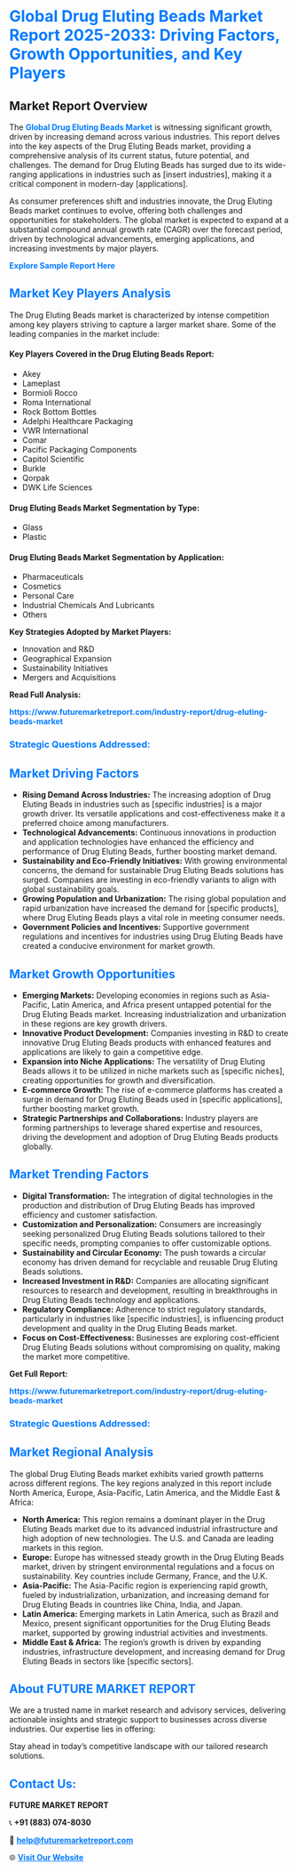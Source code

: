 <h1 style="color: #007BFF;">Global Drug Eluting Beads Market Report 2025-2033: Driving Factors, Growth Opportunities, and Key Players</h1>

<section id="overview">
<h2>Market Report Overview</h2>
<p>The <a href="https://www.futuremarketreport.com/industry-report/drug-eluting-beads-market" style="color: #007BFF; text-decoration: none;"><strong>Global Drug Eluting Beads Market</strong></a> is witnessing significant growth, driven by increasing demand across various industries. This report delves into the key aspects of the Drug Eluting Beads market, providing a comprehensive analysis of its current status, future potential, and challenges. The demand for Drug Eluting Beads has surged due to its wide-ranging applications in industries such as [insert industries], making it a critical component in modern-day [applications].</p>
<p>As consumer preferences shift and industries innovate, the Drug Eluting Beads market continues to evolve, offering both challenges and opportunities for stakeholders. The global market is expected to expand at a substantial compound annual growth rate (CAGR) over the forecast period, driven by technological advancements, emerging applications, and increasing investments by major players.</p>
</section>

<section id="overview">
<p><a href="https://www.futuremarketreport.com/request-sample/reportId=34476" style="color: #007BFF; text-decoration: none;"><strong>Explore Sample Report Here</strong></a></p>
</section>

<section id="key-players">
<h2 style="color: #007BFF;">Market Key Players Analysis</h2>
<p>The Drug Eluting Beads market is characterized by intense competition among key players striving to capture a larger market share. Some of the leading companies in the market include:</p>
<h4>Key Players Covered in the Drug Eluting Beads Report:</h4>
<ul><li>Akey</li><li>Lameplast</li><li>Bormioli Rocco</li><li>Roma International</li><li>Rock Bottom Bottles</li><li>Adelphi Healthcare Packaging</li><li>VWR International</li><li>Comar</li><li>Pacific Packaging Components</li><li>Capitol Scientific</li><li>Burkle</li><li>Qorpak</li><li>DWK Life Sciences</li></ul>
<h4>Drug Eluting Beads Market Segmentation by Type:</h4>
<ul><li>Glass</li><li>Plastic</li></ul>

<h4>Drug Eluting Beads Market Segmentation by Application:</h4>
<ul><li>Pharmaceuticals</li><li>Cosmetics</li><li>Personal Care</li><li>Industrial Chemicals And Lubricants</li><li>Others</li></ul>
<p><strong>Key Strategies Adopted by Market Players:</strong></p>
<ul>
<li>Innovation and R&D</li>
<li>Geographical Expansion</li>
<li>Sustainability Initiatives</li>
<li>Mergers and Acquisitions</li>
</ul>
</section>

<section>
<p><strong>Read Full Analysis: </strong></p><a href="https://www.futuremarketreport.com/industry-report/drug-eluting-beads-market" style="color: #007BFF; text-decoration: none;"><strong>https://www.futuremarketreport.com/industry-report/drug-eluting-beads-market</strong></a>
<h3 style="color: #007BFF;">Strategic Questions Addressed:</h3>
</section>

<section id="driving-factors">
<h2 style="color: #007BFF;">Market Driving Factors</h2>
<ul>
<li><strong>Rising Demand Across Industries:</strong> The increasing adoption of Drug Eluting Beads in industries such as [specific industries] is a major growth driver. Its versatile applications and cost-effectiveness make it a preferred choice among manufacturers.</li>
<li><strong>Technological Advancements:</strong> Continuous innovations in production and application technologies have enhanced the efficiency and performance of Drug Eluting Beads, further boosting market demand.</li>
<li><strong>Sustainability and Eco-Friendly Initiatives:</strong> With growing environmental concerns, the demand for sustainable Drug Eluting Beads solutions has surged. Companies are investing in eco-friendly variants to align with global sustainability goals.</li>
<li><strong>Growing Population and Urbanization:</strong> The rising global population and rapid urbanization have increased the demand for [specific products], where Drug Eluting Beads plays a vital role in meeting consumer needs.</li>
<li><strong>Government Policies and Incentives:</strong> Supportive government regulations and incentives for industries using Drug Eluting Beads have created a conducive environment for market growth.</li>
</ul>
</section>

<section id="growth-opportunities">
<h2 style="color: #007BFF;">Market Growth Opportunities</h2>
<ul>
<li><strong>Emerging Markets:</strong> Developing economies in regions such as Asia-Pacific, Latin America, and Africa present untapped potential for the Drug Eluting Beads market. Increasing industrialization and urbanization in these regions are key growth drivers.</li>
<li><strong>Innovative Product Development:</strong> Companies investing in R&D to create innovative Drug Eluting Beads products with enhanced features and applications are likely to gain a competitive edge.</li>
<li><strong>Expansion into Niche Applications:</strong> The versatility of Drug Eluting Beads allows it to be utilized in niche markets such as [specific niches], creating opportunities for growth and diversification.</li>
<li><strong>E-commerce Growth:</strong> The rise of e-commerce platforms has created a surge in demand for Drug Eluting Beads used in [specific applications], further boosting market growth.</li>
<li><strong>Strategic Partnerships and Collaborations:</strong> Industry players are forming partnerships to leverage shared expertise and resources, driving the development and adoption of Drug Eluting Beads products globally.</li>
</ul>
</section>

<section id="trending-factors">
<h2 style="color: #007BFF;">Market Trending Factors</h2>
<ul>
<li><strong>Digital Transformation:</strong> The integration of digital technologies in the production and distribution of Drug Eluting Beads has improved efficiency and customer satisfaction.</li>
<li><strong>Customization and Personalization:</strong> Consumers are increasingly seeking personalized Drug Eluting Beads solutions tailored to their specific needs, prompting companies to offer customizable options.</li>
<li><strong>Sustainability and Circular Economy:</strong> The push towards a circular economy has driven demand for recyclable and reusable Drug Eluting Beads solutions.</li>
<li><strong>Increased Investment in R&D:</strong> Companies are allocating significant resources to research and development, resulting in breakthroughs in Drug Eluting Beads technology and applications.</li>
<li><strong>Regulatory Compliance:</strong> Adherence to strict regulatory standards, particularly in industries like [specific industries], is influencing product development and quality in the Drug Eluting Beads market.</li>
<li><strong>Focus on Cost-Effectiveness:</strong> Businesses are exploring cost-efficient Drug Eluting Beads solutions without compromising on quality, making the market more competitive.</li>
</ul>
</section>

<section>
<p><strong>Get Full Report: </strong></p><a href="https://www.futuremarketreport.com/industry-report/drug-eluting-beads-market" style="color: #007BFF; text-decoration: none;"><strong>https://www.futuremarketreport.com/industry-report/drug-eluting-beads-market</strong></a>
<h3 style="color: #007BFF;">Strategic Questions Addressed:</h3>
</section>


<section id="regional-analysis">
<h2 style="color: #007BFF;">Market Regional Analysis</h2>
<p>The global Drug Eluting Beads market exhibits varied growth patterns across different regions. The key regions analyzed in this report include North America, Europe, Asia-Pacific, Latin America, and the Middle East & Africa:</p>
<ul>
<li><strong>North America:</strong> This region remains a dominant player in the Drug Eluting Beads market due to its advanced industrial infrastructure and high adoption of new technologies. The U.S. and Canada are leading markets in this region.</li>
<li><strong>Europe:</strong> Europe has witnessed steady growth in the Drug Eluting Beads market, driven by stringent environmental regulations and a focus on sustainability. Key countries include Germany, France, and the U.K.</li>
<li><strong>Asia-Pacific:</strong> The Asia-Pacific region is experiencing rapid growth, fueled by industrialization, urbanization, and increasing demand for Drug Eluting Beads in countries like China, India, and Japan.</li>
<li><strong>Latin America:</strong> Emerging markets in Latin America, such as Brazil and Mexico, present significant opportunities for the Drug Eluting Beads market, supported by growing industrial activities and investments.</li>
<li><strong>Middle East & Africa:</strong> The region’s growth is driven by expanding industries, infrastructure development, and increasing demand for Drug Eluting Beads in sectors like [specific sectors].</li>
</ul>
</section>

<footer>
<h2 style="color: #007BFF;">About FUTURE MARKET REPORT</h2>
<p>We are a trusted name in market research and advisory services, delivering actionable insights and strategic support to businesses across diverse industries. Our expertise lies in offering:</p>

<p>Stay ahead in today’s competitive landscape with our tailored research solutions.</p>

<h2 style="color: #007BFF;">Contact Us:</h2>
<p><strong>FUTURE MARKET REPORT</strong></p>
<p>📞 <strong>+91 (883) 074-8030</strong></p>
<p>📧 <strong><a href="mailto:help@futuremarketreport.com" style="color: #007BFF;">help@futuremarketreport.com</a></strong></p>
<p>🌐 <strong><a href="https://www.futuremarketreport.com/" style="color: #007BFF;">Visit Our Website</a></strong></p>
</footer>